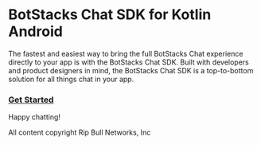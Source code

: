 # BotStacks Chat SDK for Kotlin Android

The fastest and easiest way to bring the full BotStacks Chat experience directly to your app is with the BotStacks Chat SDK. Built with developers and product designers in mind, the BotStacks Chat SDK is a top-to-bottom solution for all things chat in your app.

### [Get Started](docs/using-the-sample.md)


Happy chatting!

All content copyright Rip Bull Networks, Inc
